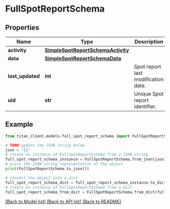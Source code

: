# FullSpotReportSchema


## Properties

Name | Type | Description | Notes
------------ | ------------- | ------------- | -------------
**activity** | [**SimpleSpotReportSchemaActivity**](SimpleSpotReportSchemaActivity.md) |  | 
**data** | [**SimpleSpotReportSchemaData**](SimpleSpotReportSchemaData.md) |  | 
**last_updated** | **int** | Spot report last modification date. | 
**uid** | **str** | Unique Spot report identifier. | 

## Example

```python
from titan_client.models.full_spot_report_schema import FullSpotReportSchema

# TODO update the JSON string below
json = "{}"
# create an instance of FullSpotReportSchema from a JSON string
full_spot_report_schema_instance = FullSpotReportSchema.from_json(json)
# print the JSON string representation of the object
print(FullSpotReportSchema.to_json())

# convert the object into a dict
full_spot_report_schema_dict = full_spot_report_schema_instance.to_dict()
# create an instance of FullSpotReportSchema from a dict
full_spot_report_schema_from_dict = FullSpotReportSchema.from_dict(full_spot_report_schema_dict)
```
[[Back to Model list]](../README.md#documentation-for-models) [[Back to API list]](../README.md#documentation-for-api-endpoints) [[Back to README]](../README.md)


